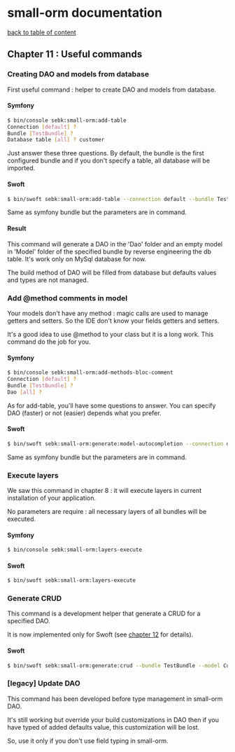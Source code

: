 # small-orm documentation

[back to table of content](table-of-content.md)

## Chapter 11 : Useful commands

### Creating DAO and models from database

First useful command : helper to create DAO and models from database.

#### Symfony

```bash
$ bin/console sebk:small-orm:add-table
Connection [default] ?
Bundle [TestBundle] ?
Database table [all] ? customer
```

Just answer these three questions. By default, the bundle is the first configured bundle and if you don't specify a table, all database will be imported.

#### Swoft

```bash
$ bin/swoft sebk:small-orm:add-table --connection default --bundle TestBundle --table customer
```

Same as symfony bundle but the parameters are in command.

#### Result

This command will generate a DAO in the 'Dao' folder and an empty model in 'Model' folder  of the specified bundle by reverse engineering the db table. It's work only on MySql database for now.

The build method of DAO will be filled from database but defaults values and types are not managed.

### Add @method comments in model

Your models don't have any method : magic calls are used to manage getters and setters. So the IDE don't know your fields getters and setters.

It's a good idea to use @method to your class but it is a long work. This command do the job for you.

#### Symfony

```bash
$ bin/console sebk:small-orm:add-methods-bloc-comment
Connection [default] ?
Bundle [TestBundle] ?
Dao [all] ?
```

As for add-table, you'll have some questions to answer. You can specify DAO (faster) or not (easier) depends what you prefer.

#### Swoft

```bash
$ bin/swoft sebk:small-orm:generate:model-autocompletion --connection default --bundle TestBundle --dao Customer
```

Same as symfony bundle but the parameters are in command.

### Execute layers

We saw this command in chapter 8 : it will execute layers in current installation of your application.

No parameters are require : all necessary layers of all bundles will be executed.

#### Symfony

```bash
$ bin/console sebk:small-orm:layers-execute
```

#### Swoft

```bash
$ bin/swoft sebk:small-orm:layers-execute
```

### Generate CRUD

This command is a development helper that generate a CRUD for a specified DAO.

It is now implemented only for Swoft (see [chapter 12](chapter-12.md) for details).

#### Swoft

```bash
$ bin/swoft sebk:small-orm:generate:crud --bundle TestBundle --model Customer --template AuthToken --base-route person
```

### [legacy] Update DAO

This command has been developed before type management in small-orm DAO.

It's still working but override your build customizations in DAO then if you have typed of added defaults value, this customization will be lost.

So, use it only if you don't use field typing in small-orm.